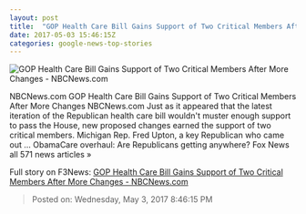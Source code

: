 ```yaml
---
layout: post
title:  "GOP Health Care Bill Gains Support of Two Critical Members After More Changes - NBCNews.com"
date: 2017-05-03 15:46:15Z
categories: google-news-top-stories
---
```


![GOP Health Care Bill Gains Support of Two Critical Members After More Changes - NBCNews.com](https://media4.s-nbcnews.com/j/newscms/2017_18/1986691/trump_congress_health_care_02583-jpg-ef524_c5ac24613764c6a18e725bafab8db7b6.nbcnews-fp-1200-800.jpg)

NBCNews.com GOP Health Care Bill Gains Support of Two Critical Members After More Changes NBCNews.com Just as it appeared that the latest iteration of the Republican health care bill wouldn't muster enough support to pass the House, new proposed changes earned the support of two critical members. Michigan Rep. Fred Upton, a key Republican who came out ... ObamaCare overhaul: Are Republicans getting anywhere? Fox News all 571 news articles »


Full story on F3News: [GOP Health Care Bill Gains Support of Two Critical Members After More Changes - NBCNews.com](http://www.f3nws.com/n/DQj3xC)

> Posted on: Wednesday, May 3, 2017 8:46:15 PM
